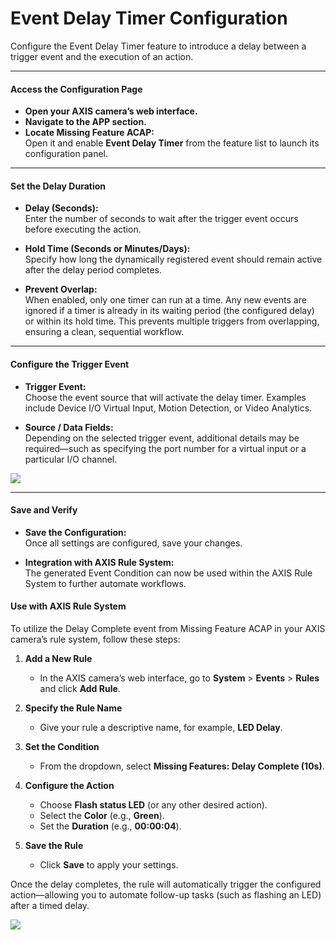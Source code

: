 # Event Delay Timer Configuration

Configure the Event Delay Timer feature to introduce a delay between a trigger event and the execution of an action. 

---

#### Access the Configuration Page

- **Open your AXIS camera’s web interface.**
- **Navigate to the APP section.**
- **Locate Missing Feature ACAP:**  
  Open it and enable **Event Delay Timer** from the feature list to launch its configuration panel.

---

#### Set the Delay Duration

- **Delay (Seconds):**  
    Enter the number of seconds to wait after the trigger event occurs before executing the action.  

- **Hold Time (Seconds or Minutes/Days):**  
    Specify how long the dynamically registered event should remain active after the delay period completes. 

- **Prevent Overlap:**  
    When enabled, only one timer can run at a time. Any new events are ignored if a timer is already in its waiting period (the configured delay) or within its hold time. This prevents multiple triggers from overlapping, ensuring a clean, sequential workflow.

---

#### Configure the Trigger Event

- **Trigger Event:**  
  Choose the event source that will activate the delay timer. Examples include Device I/O Virtual Input, Motion Detection, or Video Analytics.

- **Source / Data Fields:**  
  Depending on the selected trigger event, additional details may be required—such as specifying the port number for a virtual input or a particular I/O channel.


[![](images/event_trigger.PNG)](images/event_trigger.PNG)

---

#### Save and Verify

- **Save the Configuration:**  
  Once all settings are configured, save your changes.
  
- **Integration with AXIS Rule System:**  
  The generated Event Condition can now be used within the AXIS Rule System to further automate workflows.

#### Use with AXIS Rule System

To utilize the Delay Complete event from Missing Feature ACAP in your AXIS camera’s rule system, follow these steps:

1. **Add a New Rule**  
      - In the AXIS camera’s web interface, go to **System** > **Events** > **Rules** and click **Add Rule**.

2. **Specify the Rule Name**  
      - Give your rule a descriptive name, for example, **LED Delay**.

3. **Set the Condition**  
      - From the dropdown, select **Missing Features: Delay Complete (10s)**.  

4. **Configure the Action**  
      - Choose **Flash status LED** (or any other desired action).
      - Select the **Color** (e.g., **Green**).
      - Set the **Duration** (e.g., **00:00:04**).

5. **Save the Rule**  
      - Click **Save** to apply your settings.

Once the delay completes, the rule will automatically trigger the configured action—allowing you to automate follow-up tasks (such as flashing an LED) after a timed delay.

[![](images/rule.PNG)](images/rule.PNG)